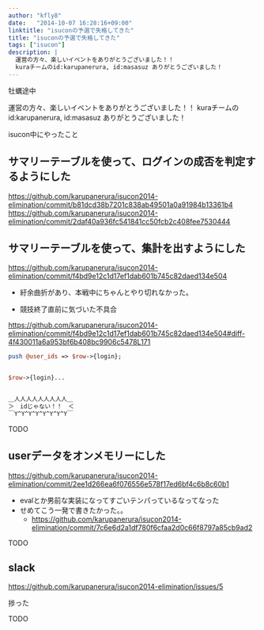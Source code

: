 ```yaml
---
author: "kfly8"
date:   "2014-10-07 16:28:16+09:00"
linktitle: "isuconの予選で失格してきた"
title: "isuconの予選で失格してきた"
tags: ["isucon"]
description: |
  運営の方々、楽しいイベントをありがとうございました！！
  kuraチームのid:karupanerura, id:masasuz ありがとうございました！
---
```


牡蠣途中



運営の方々、楽しいイベントをありがとうございました！！
kuraチームのid:karupanerura, id:masasuz ありがとうございました！

isucon中にやったこと

## サマリーテーブルを使って、ログインの成否を判定するようにした

https://github.com/karupanerura/isucon2014-elimination/commit/b81dcd38b7201c838ab49501a0a91984b13361b4
https://github.com/karupanerura/isucon2014-elimination/commit/2daf40a936fc541841cc50fcb2c408fee7530444


## サマリーテーブルを使って、集計を出すようにした

https://github.com/karupanerura/isucon2014-elimination/commit/f4bd9e12c1d17ef1dab601b745c82daed134e504

* 紆余曲折があり、本戦中にちゃんとやり切れなかった。

* 競技終了直前に気づいた不具合

https://github.com/karupanerura/isucon2014-elimination/commit/f4bd9e12c1d17ef1dab601b745c82daed134e504#diff-4f430011a6a953bf6b408bc9906c5478L171

```perl
push @user_ids => $row->{login};


$row->{login}...


＿人人人人人人人人人＿
＞　idじゃない！！　＜
￣Y^Y^Y^Y^Y^Y^Y^Y￣
```

TODO

## userデータをオンメモリーにした

https://github.com/karupanerura/isucon2014-elimination/commit/2ee1d266ea6f076556e578f17ed6bf4c6b8c60b1

* evalとか男前な実装になってすごいテンパっているなってなった
* せめてこう一発で書きたかった。。
  * https://github.com/karupanerura/isucon2014-elimination/commit/7c6e6d2a1df780f6cfaa2d0c66f8797a85cb9ad2

TODO

## slack

https://github.com/karupanerura/isucon2014-elimination/issues/5

捗った

TODO

